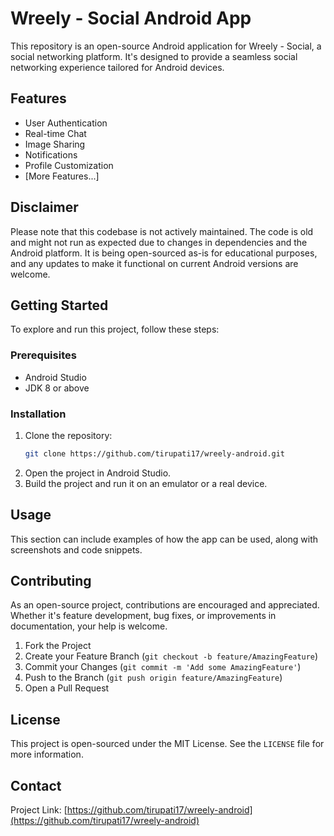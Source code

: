 # Wreely - Social Android App

This repository is an open-source Android application for Wreely - Social, a social networking platform. It's designed to provide a seamless social networking experience tailored for Android devices.

## Features

- User Authentication
- Real-time Chat
- Image Sharing
- Notifications
- Profile Customization
- [More Features...]

## Disclaimer

Please note that this codebase is not actively maintained. The code is old and might not run as expected due to changes in dependencies and the Android platform. It is being open-sourced as-is for educational purposes, and any updates to make it functional on current Android versions are welcome.

## Getting Started

To explore and run this project, follow these steps:

### Prerequisites

- Android Studio
- JDK 8 or above

### Installation

1. Clone the repository:
   ```sh
   git clone https://github.com/tirupati17/wreely-android.git
   ```
2. Open the project in Android Studio.
3. Build the project and run it on an emulator or a real device.

## Usage

This section can include examples of how the app can be used, along with screenshots and code snippets.

## Contributing

As an open-source project, contributions are encouraged and appreciated. Whether it's feature development, bug fixes, or improvements in documentation, your help is welcome.

1. Fork the Project
2. Create your Feature Branch (`git checkout -b feature/AmazingFeature`)
3. Commit your Changes (`git commit -m 'Add some AmazingFeature'`)
4. Push to the Branch (`git push origin feature/AmazingFeature`)
5. Open a Pull Request

## License

This project is open-sourced under the MIT License. See the `LICENSE` file for more information.

## Contact

Project Link: [https://github.com/tirupati17/wreely-android](https://github.com/tirupati17/wreely-android)
